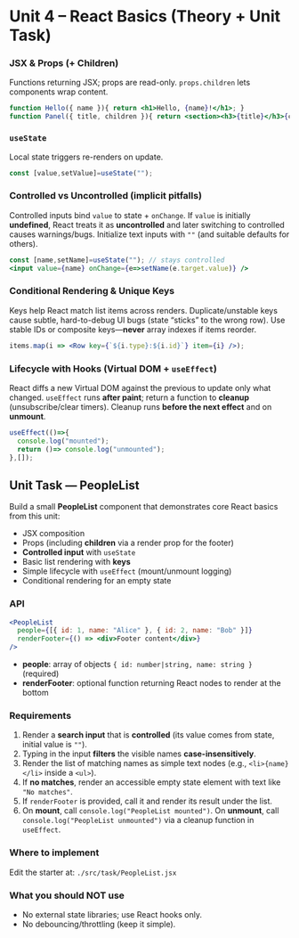 # Unit 4 – React Basics (Theory + Unit Task)

### JSX & Props (+ Children)
Functions returning JSX; props are read-only. `props.children` lets components wrap content.
```jsx
function Hello({ name }){ return <h1>Hello, {name}!</h1>; }
function Panel({ title, children }){ return <section><h3>{title}</h3>{children}</section>; }
```

### `useState`
Local state triggers re-renders on update.
```jsx
const [value,setValue]=useState("");
```

### Controlled vs Uncontrolled (implicit pitfalls)
Controlled inputs bind `value` to state + `onChange`. If `value` is initially **undefined**, React treats it as **uncontrolled** and later switching to controlled causes warnings/bugs. Initialize text inputs with `""` (and suitable defaults for others).
```jsx
const [name,setName]=useState(""); // stays controlled
<input value={name} onChange={e=>setName(e.target.value)} />
```

### Conditional Rendering & **Unique Keys**
Keys help React match list items across renders. Duplicate/unstable keys cause subtle, hard-to-debug UI bugs (state “sticks” to the wrong row). Use stable IDs or composite keys—**never** array indexes if items reorder.
```jsx
items.map(i => <Row key={`${i.type}:${i.id}`} item={i} />);
```

### Lifecycle with Hooks (Virtual DOM + `useEffect`)
React diffs a new Virtual DOM against the previous to update only what changed. `useEffect` runs **after paint**; return a function to **cleanup** (unsubscribe/clear timers). Cleanup runs **before the next effect** and on **unmount**.
```jsx
useEffect(()=>{
  console.log("mounted");
  return ()=> console.log("unmounted");
},[]);
```

## Unit Task — PeopleList

Build a small **PeopleList** component that demonstrates core React basics from this unit:
- JSX composition
- Props (including **children** via a render prop for the footer)
- **Controlled input** with `useState`
- Basic list rendering with **keys**
- Simple lifecycle with `useEffect` (mount/unmount logging)
- Conditional rendering for an empty state

### API
```jsx
<PeopleList
  people={[{ id: 1, name: "Alice" }, { id: 2, name: "Bob" }]}
  renderFooter={() => <div>Footer content</div>}
/>
```
- **people**: array of objects `{ id: number|string, name: string }` (required)
- **renderFooter**: optional function returning React nodes to render at the bottom

### Requirements
1. Render a **search input** that is **controlled** (its value comes from state, initial value is `""`).
2. Typing in the input **filters** the visible names **case-insensitively**.
3. Render the list of matching names as simple text nodes (e.g., `<li>{name}</li>` inside a `<ul>`).
4. If **no matches**, render an accessible empty state element with text like `"No matches"`.
5. If `renderFooter` is provided, call it and render its result under the list.
6. On **mount**, call `console.log("PeopleList mounted")`. On **unmount**, call `console.log("PeopleList unmounted")` via a cleanup function in `useEffect`.

### Where to implement
Edit the starter at: `./src/task/PeopleList.jsx`

### What you should NOT use
- No external state libraries; use React hooks only.
- No debouncing/throttling (keep it simple).
